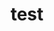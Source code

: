 ---
layout: profile
title : test
Name: P.Sahithi Reddy
University: IIIT Hyderabad
City: Mahabubnagar
Country: India
Bio: confused noises
Favourite-Programming-Languages: Python
Interests-Outside-Of-Tech: Painting
GitHub: https://github.com/psahithireddy
LinkedIn: https://www.linkedin.com/in/sahithi-reddy-perkampally-b054220/
Twitter: https://twitter.com/
Image: Sahithi.jpeg
Resume: https://drive.google.com/open?id=1lqQrwSwnSYPO-e0tM75Q22zma-u2gmvx
---